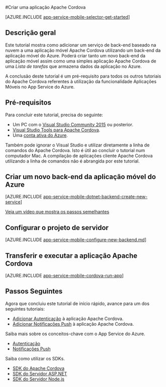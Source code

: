 <properties
    pageTitle="Criar uma aplicação Cordova nas Aplicações Móveis do App Service do Azure | Microsoft Azure"
    description="Siga este tutorial para começar a utilizar back-ends de aplicações móveis do Azure para desenvolvimento do Apache Cordova"
    services="app-service\mobile"
    documentationCenter="javascript"
    authors="adrianhall"
    manager="erikre"
    editor=""
    tags=""
    keywords="cordova,javascript,móvel,cliente" />

<tags
    ms.service="app-service-mobile"
    ms.workload="na"
    ms.tgt_pltfrm="mobile-html"
    ms.devlang="javascript"
    ms.topic="hero-article"
    ms.date="08/11/2016"
    ms.author="glenga"/>

#Criar uma aplicação Apache Cordova

[AZURE.INCLUDE [app-service-mobile-selector-get-started](../../includes/app-service-mobile-selector-get-started.md)]

## Descrição geral

Este tutorial mostra como adicionar um serviço de back-end baseado na nuvem a uma aplicação móvel Apache Cordova utilizando um back-end da aplicação móvel do Azure.  Poderá criar tanto um novo back-end da aplicação móvel assim como uma simples aplicação Apache Cordova de uma _Lista de tarefas_ que armazena dados da aplicação no Azure.

A conclusão deste tutorial é um pré-requisito para todos os outros tutoriais do Apache Cordova referentes à utilização da funcionalidade Aplicações Móveis no App Service do Azure.

## Pré-requisitos

Para concluir este tutorial, precisa do seguinte:

* Um PC com o [Visual Studio Community 2015] ou posterior.
* [Visual Studio Tools para Apache Cordova].
* Uma [conta ativa do Azure](https://azure.microsoft.com/pricing/free-trial/).

Também pode ignorar o Visual Studio e utilizar diretamente a linha de comandos do Apache Cordova.  Isto é útil ao concluir o tutorial num computador Mac.  A compilação de aplicações cliente Apache Cordova utilizando a linha de comandos não é abrangida por este tutorial.

## Criar um novo back-end da aplicação móvel do Azure

[AZURE.INCLUDE [app-service-mobile-dotnet-backend-create-new-service](../../includes/app-service-mobile-dotnet-backend-create-new-service.md)]

[Veja um vídeo que mostra os passos semelhantes](https://channel9.msdn.com/series/Azure-connected-services-with-Cordova/Azure-connected-services-task-1-Create-an-Azure-Mobile-App)

## Configurar o projeto de servidor

[AZURE.INCLUDE [app-service-mobile-configure-new-backend.md](../../includes/app-service-mobile-configure-new-backend.md)]

## Transferir e executar a aplicação Apache Cordova

[AZURE.INCLUDE [app-service-mobile-cordova-run-app](../../includes/app-service-mobile-cordova-run-app.md)]

## Passos Seguintes

Agora que concluiu este tutorial de início rápido, avance para um dos seguintes tutoriais:

* [Adicionar Autenticação] à aplicação Apache Cordova.
* [Adicionar Notificações Push] à aplicação Apache Cordova.

Saiba mais sobre os conceitos-chave com o App Service do Azure.

* [Autenticação]
* [Notificações Push]

Saiba como utilizar os SDKs.

* [SDK do Apache Cordova]
* [SDK do Servidor ASP.NET]
* [SDK do Servidor Node.js]

<!-- Images. -->

<!-- URLs -->
[Portal do Azure]: https://portal.azure.com/
[Visual Studio Community 2015]: http://www.visualstudio.com/
[Visual Studio Tools para Apache Cordova]: https://www.visualstudio.com/en-us/features/cordova-vs.aspx
[Adicionar Autenticação]: app-service-mobile-cordova-get-started-users.md
[Adicionar Notificações Push]: app-service-mobile-cordova-get-started-push.md
[Autenticação]: app-service-mobile-auth.md
[Notificações Push]: ../notification-hubs/notification-hubs-overview.md
[SDK do Apache Cordova]: app-service-mobile-cordova-how-to-use-client-library.md
[SDK do Servidor ASP.NET]: app-service-mobile-dotnet-backend-how-to-use-server-sdk.md
[SDK do Servidor Node.js]: app-service-mobile-node-backend-how-to-use-server-sdk.md



<!--HONumber=ago16_HO4-->


